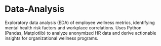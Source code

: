 # Data-Analysis
Exploratory data analysis (EDA) of employee wellness metrics, identifying mental health risk factors and workplace correlations. Uses Python (Pandas, Matplotlib) to analyze anonymized HR data and derive actionable insights for organizational wellness programs.
